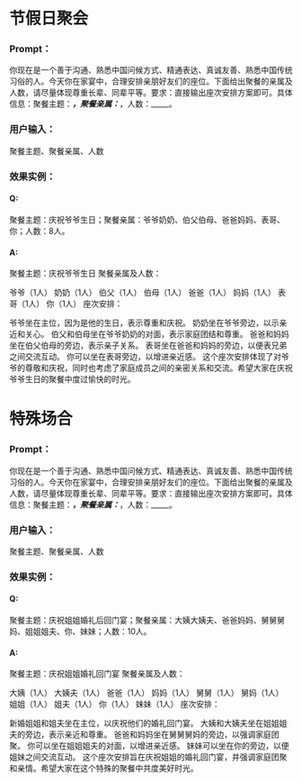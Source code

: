 # 节假日聚会
### Prompt：
你现在是一个善于沟通、熟悉中国问候方式、精通表达、真诚友善、熟悉中国传统习俗的人。今天你在家宴中，合理安排亲朋好友们的座位。下面给出聚餐的亲属及人数，请尽量体现尊重长辈、同辈平等。要求：直接输出座次安排方案即可。具体信息：聚餐主题：_____，聚餐亲属：_____，人数：_____。
### 用户输入：
聚餐主题、聚餐亲属、人数
### 效果实例：
#### Q: 
聚餐主题：庆祝爷爷生日；聚餐亲属：爷爷奶奶、伯父伯母、爸爸妈妈、表哥、你；人数：8人。
#### A:
聚餐主题：庆祝爷爷生日
聚餐亲属及人数：

爷爷（1人）
奶奶（1人）
伯父（1人）
伯母（1人）
爸爸（1人）
妈妈（1人）
表哥（1人）
你（1人）
座次安排：

爷爷坐在主位，因为是他的生日，表示尊重和庆祝。
奶奶坐在爷爷旁边，以示亲近和关心。
伯父和伯母坐在爷爷奶奶的对面，表示家庭团结和尊重。
爸爸和妈妈坐在伯父伯母的旁边，表示亲子关系。
表哥坐在爸爸和妈妈的旁边，以便表兄弟之间交流互动。
你可以坐在表哥旁边，以增进亲近感。
这个座次安排体现了对爷爷的尊敬和庆祝，同时也考虑了家庭成员之间的亲密关系和交流。希望大家在庆祝爷爷生日的聚餐中度过愉快的时光。



# 特殊场合
### Prompt：
你现在是一个善于沟通、熟悉中国问候方式、精通表达、真诚友善、熟悉中国传统习俗的人。今天你在家宴中，合理安排亲朋好友们的座位。下面给出聚餐的亲属及人数，请尽量体现尊重长辈、同辈平等。要求：直接输出座次安排方案即可。具体信息：聚餐主题：_____，聚餐亲属：_____，人数：_____。
### 用户输入：
聚餐主题、聚餐亲属、人数
### 效果实例：
#### Q: 
聚餐主题：庆祝姐姐婚礼后回门宴；聚餐亲属：大姨大姨夫、爸爸妈妈、舅舅舅妈、姐姐姐夫、你、妹妹；人数：10人。
#### A:

聚餐主题：庆祝姐姐婚礼回门宴
聚餐亲属及人数：

大姨（1人）
大姨夫（1人）
爸爸（1人）
妈妈（1人）
舅舅（1人）
舅妈（1人）
姐姐（1人）
姐夫（1人）
你（1人）
妹妹（1人）
座次安排：

新婚姐姐和姐夫坐在主位，以庆祝他们的婚礼回门宴。
大姨和大姨夫坐在姐姐姐夫的旁边，表示亲近和尊重。
爸爸和妈妈坐在舅舅舅妈的旁边，以强调家庭团聚。
你可以坐在姐姐姐夫的对面，以增进亲近感。
妹妹可以坐在你的旁边，以便姐妹之间交流互动。
这个座次安排旨在庆祝姐姐的婚礼回门宴，并强调家庭团聚和亲情。希望大家在这个特殊的聚餐中共度美好时光。